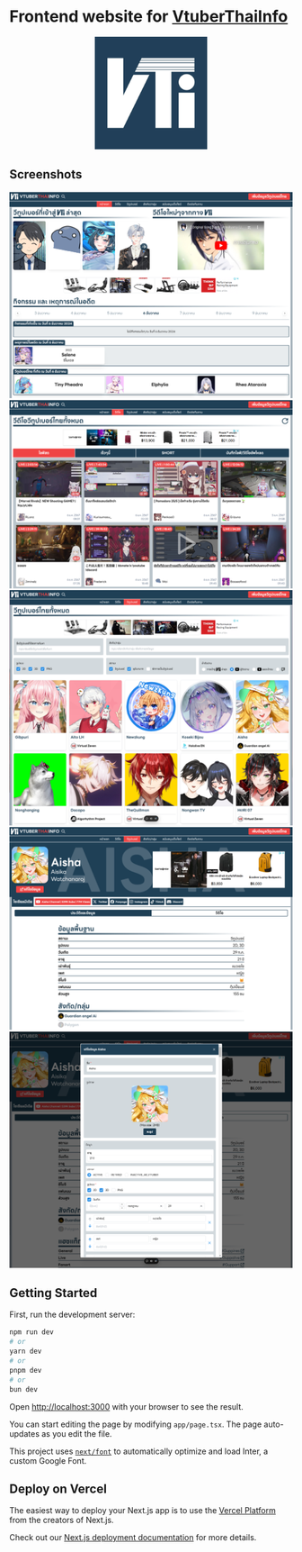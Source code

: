 # Frontend website for [VtuberThaiInfo](https://vtuberthaiinfo.com/)

<p align="center">
  <img src="logo.jpg" width="200px"/>
</p>

## Screenshots
<p align="center">
  <img src="screenshots/01.png" width="600px"/>
  <img src="screenshots/02.png" width="600px"/>
  <img src="screenshots/03.png" width="600px"/>
  <img src="screenshots/04.png" width="600px"/>
  <img src="screenshots/05.png" width="600px"/>
</p>

## Getting Started

First, run the development server:

```bash
npm run dev
# or
yarn dev
# or
pnpm dev
# or
bun dev
```

Open [http://localhost:3000](http://localhost:3000) with your browser to see the result.

You can start editing the page by modifying `app/page.tsx`. The page auto-updates as you edit the file.

This project uses [`next/font`](https://nextjs.org/docs/basic-features/font-optimization) to automatically optimize and load Inter, a custom Google Font.

## Deploy on Vercel

The easiest way to deploy your Next.js app is to use the [Vercel Platform](https://vercel.com/new?utm_medium=default-template&filter=next.js&utm_source=create-next-app&utm_campaign=create-next-app-readme) from the creators of Next.js.

Check out our [Next.js deployment documentation](https://nextjs.org/docs/deployment) for more details.
